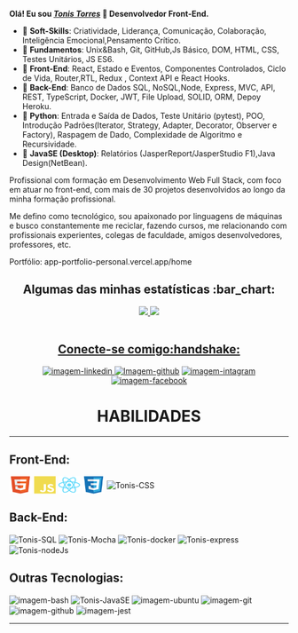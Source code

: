 
**Olá! Eu sou <a href="https://www.linkedin.com/in/tonistorres/"><i>Tonis Torres</i></a> 🔭 Desenvolvedor Front-End.**
- 🌱 **Soft-Skills**: Criatividade, Liderança, Comunicação, Colaboração, Inteligência Emocional,Pensamento Crítico.
- 🌱 **Fundamentos**: Unix&Bash, Git, GitHub,Js Básico, DOM, HTML, CSS, Testes Unitários, JS ES6.
- 🌱 **Front-End**: React, Estado e Eventos, Componentes Controlados, Ciclo de Vida, Router,RTL, Redux , Context API e React Hooks.
- 🌱 **Back-End**: Banco de Dados SQL, NoSQL,Node, Express, MVC, API, REST, TypeScript, Docker, JWT, File Upload, SOLID, ORM,  Depoy Heroku.   
- 🌱 **Python**: Entrada e Saída de Dados, Teste Unitário (pytest), POO, Introdução Padrões(Iterator, Strategy, Adapter, Decorator, Observer e Factory), Raspagem de Dado, Complexidade de Algoritmo e Recursividade.
- 🌱 **JavaSE (Desktop)**: Relatórios (JasperReport/JasperStudio F1),Java Design(NetBean). 
<div>
  
<p>Profissional com formação em Desenvolvimento Web Full Stack, com foco em atuar no front-end, com mais de 30 projetos desenvolvidos ao longo da minha formação profissional.</p>
  
<p>Me defino como tecnológico, sou apaixonado por linguagens de máquinas e busco constantemente me reciclar, fazendo cursos, me relacionando com profissionais experientes, colegas de faculdade, amigos desenvolvedores, professores, etc.</p>
 <p>Portfólio: app-portfolio-personal.vercel.app/home</p>
<h2 align="center">Algumas das minhas estatísticas :bar_chart:</h2>
<div align="center">
  <a href="https://github.com/tonistorres">
  <img height="180em" src="https://github-readme-stats.vercel.app/api?username=tonistorres&show_icons=true&theme=dark&include_all_commits=true&count_private=true"/>
  <img height="180em" src="https://github-readme-stats.vercel.app/api/top-langs/?username=tonistorres&layout=compact&langs_count=7&theme=dark"/>
</div>

  
<div><br>
  <h2 align="center"> Conecte-se comigo:handshake:</h2>
  <div align="center">
<a href="https://www.linkedin.com/in/tonistorres/" target="_blank">  <img src="https://img.shields.io/badge/LinkedIn-0077B5?style=for-the-badge&logo=linkedin&logoColor=white" height="32" width="100" target="_blank" alt="imagem-linkedin" /> </a>
<a href="https://github.com/tonistorres" target="_blank"> <img src="https://img.shields.io/badge/GitHub-100000?style=for-the-badge&logo=github&logoColor=white" height="32" width="100"   alt="Imagem-github"/></a>
<a href="https://www.instagram.com/tonistorresferreira/" target="_blank">  <img src="https://img.shields.io/badge/Instagram-E4405F?style=for-the-badge&logo=instagram&logoColor=white" height="32" width="100" target="_blank" alt="imagem-intagram"/> </a>
<a href="https://www.facebook.com/datorres.ferreira" target="_blank">  <img src="https://img.shields.io/badge/Facebook-1877F2?style=for-the-badge&logo=facebook&logoColor=white" height="32" width="100" target="_blank" alt="imagem-facebook"/> </a>
  </div>    
 </div>
     <h1 align="center"> HABILIDADES </h1>
<hr/>  
<div>
  <h2>Front-End:</h2>
  
  <img align="center" alt="Tonis-HTML" height="32" width="40" src="https://raw.githubusercontent.com/devicons/devicon/master/icons/html5/html5-original.svg">
  <img align="center" alt="Tonis-Js" height="32" width="40" src="https://raw.githubusercontent.com/devicons/devicon/master/icons/javascript/javascript-plain.svg">
   <img align="center" alt="Tonis-React" height="32" width="40" src="https://raw.githubusercontent.com/devicons/devicon/master/icons/react/react-original.svg">
   <img align="center" alt="Tonis-CSS" height="32" width="40" src="https://raw.githubusercontent.com/devicons/devicon/master/icons/css3/css3-original.svg">
   <img  align="center" alt="Tonis-CSS" height="32" width="40"  src="https://img.icons8.com/color/48/000000/redux.png"/>  
</div>
 
<div>  
  <h2>Back-End:</h2>
  <img align="center" alt="Tonis-SQL" height="32" width="40" src="https://cdn.jsdelivr.net/gh/devicons/devicon/icons/mysql/mysql-original-wordmark.svg" />
  <img align="center" alt="Tonis-Mocha" height="32" width="40"src="https://cdn.jsdelivr.net/gh/devicons/devicon/icons/mocha/mocha-plain.svg" />
  <img align="center" alt="Tonis-docker" height="32" width="40" src="https://cdn.jsdelivr.net/gh/devicons/devicon/icons/docker/docker-original.svg" />
  <img align="center" alt="Tonis-express" height="32" width="40" src="https://cdn.jsdelivr.net/gh/devicons/devicon/icons/express/express-original.svg" />
  <img align="center" alt="Tonis-nodeJs" height="32" width="40" src="https://icongr.am/devicon/nodejs-original.svg?size=128&color=currentColor" />
</div> 
  
<div>  
 <h2>  Outras Tecnologias:</h2>
<img align="center" src="https://cdn.jsdelivr.net/gh/devicons/devicon/icons/bash/bash-original.svg" height="30" width="40" alt="imagem-bash"/>
<img align="center" alt="Tonis-JavaSE" height="30" width="40" alt="image-java" src="https://cdn.jsdelivr.net/gh/devicons/devicon/icons/java/java-original.svg" />
<img align="center" height="30" width="40" alt="imagem-ubuntu" src="https://cdn.jsdelivr.net/gh/devicons/devicon/icons/ubuntu/ubuntu-plain-wordmark.svg" />   
<img align="center" height="50"  width="100" alt="imagem-git" src="https://cdn.jsdelivr.net/gh/devicons/devicon/icons/git/git-original-wordmark.svg" />    
<img align="center" height="30" width="40" alt="imagem-github"  src="https://cdn.jsdelivr.net/gh/devicons/devicon/icons/github/github-original-wordmark.svg" /> 
<img align="center" height="30" width="40" alt="imagem-jest"  src="https://cdn.jsdelivr.net/gh/devicons/devicon/icons/jest/jest-plain.svg" />  
</div>  
<hr/>     
